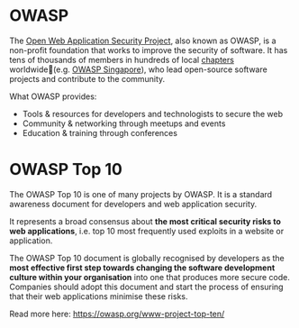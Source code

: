 # OWASP

The [Open Web Application Security Project](https://owasp.org/), also known as OWASP, is a non-profit foundation that works to improve the security of software. It has tens of thousands of members in hundreds of local [chapters](https://owasp.org/chapters/) worldwide(e.g. [OWASP Singapore](https://owasp.org/www-chapter-singapore/)), who lead open-source software projects and contribute to the community.

What OWASP provides:

- Tools & resources for developers and technologists to secure the web
- Community & networking through meetups and events
- Education & training through conferences

# OWASP Top 10

The OWASP Top 10 is one of many projects by OWASP. It is a standard awareness document for developers and web application security.

It represents a broad consensus about **the most critical security risks to web applications**, i.e. top 10 most frequently used exploits in a website or application.

The OWASP Top 10 document is globally recognised by developers as the **most effective first step towards changing the software development culture within your organisation** into one that produces more secure code. Companies should adopt this document and start the process of ensuring that their web applications minimise these risks.

Read more here: https://owasp.org/www-project-top-ten/

